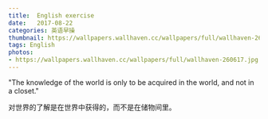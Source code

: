```yaml
---
title:  English exercise
date:   2017-08-22
categories: 英语早操
thumbnail: https://wallpapers.wallhaven.cc/wallpapers/full/wallhaven-260617.jpg
tags: English
photos:
- https://wallpapers.wallhaven.cc/wallpapers/full/wallhaven-260617.jpg
---
```


"The knowledge of the world is only to be acquired in the world, and not in a closet."
<p>对世界的了解是在世界中获得的，而不是在储物间里。</p>
